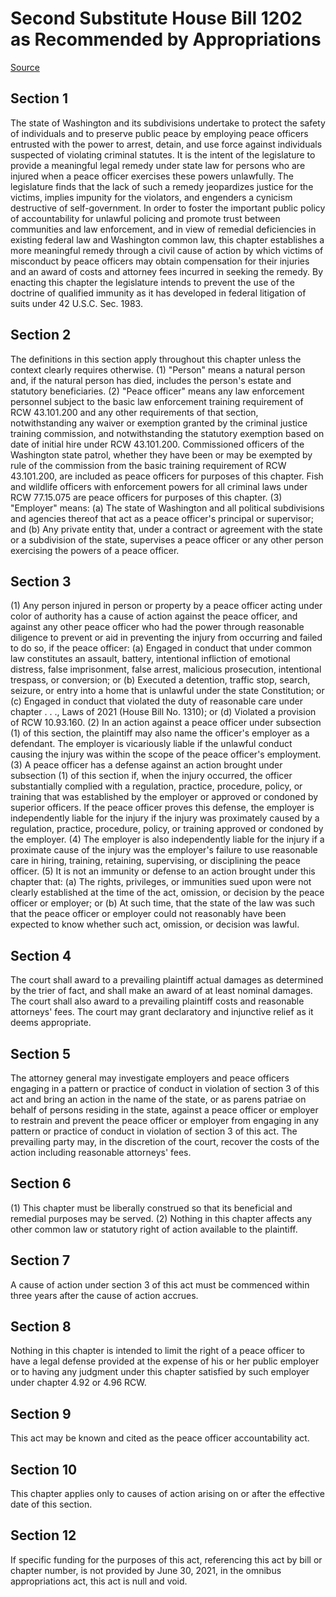 # Second Substitute House Bill 1202 as Recommended by Appropriations

[Source](http://lawfilesext.leg.wa.gov/biennium/2021-22/Xml/Bills/House%20Bills/1202-S2.xml)
## Section 1
The state of Washington and its subdivisions undertake to protect the safety of individuals and to preserve public peace by employing peace officers entrusted with the power to arrest, detain, and use force against individuals suspected of violating criminal statutes. It is the intent of the legislature to provide a meaningful legal remedy under state law for persons who are injured when a peace officer exercises these powers unlawfully. The legislature finds that the lack of such a remedy jeopardizes justice for the victims, implies impunity for the violators, and engenders a cynicism destructive of self-government. In order to foster the important public policy of accountability for unlawful policing and promote trust between communities and law enforcement, and in view of remedial deficiencies in existing federal law and Washington common law, this chapter establishes a more meaningful remedy through a civil cause of action by which victims of misconduct by peace officers may obtain compensation for their injuries and an award of costs and attorney fees incurred in seeking the remedy. By enacting this chapter the legislature intends to prevent the use of the doctrine of qualified immunity as it has developed in federal litigation of suits under 42 U.S.C. Sec. 1983.

## Section 2
The definitions in this section apply throughout this chapter unless the context clearly requires otherwise.
(1) "Person" means a natural person and, if the natural person has died, includes the person's estate and statutory beneficiaries.
(2) "Peace officer" means any law enforcement personnel subject to the basic law enforcement training requirement of RCW 43.101.200 and any other requirements of that section, notwithstanding any waiver or exemption granted by the criminal justice training commission, and notwithstanding the statutory exemption based on date of initial hire under RCW 43.101.200. Commissioned officers of the Washington state patrol, whether they have been or may be exempted by rule of the commission from the basic training requirement of RCW 43.101.200, are included as peace officers for purposes of this chapter. Fish and wildlife officers with enforcement powers for all criminal laws under RCW 77.15.075 are peace officers for purposes of this chapter.
(3) "Employer" means:
(a) The state of Washington and all political subdivisions and agencies thereof that act as a peace officer's principal or supervisor; and
(b) Any private entity that, under a contract or agreement with the state or a subdivision of the state, supervises a peace officer or any other person exercising the powers of a peace officer.

## Section 3
(1) Any person injured in person or property by a peace officer acting under color of authority has a cause of action against the peace officer, and against any other peace officer who had the power through reasonable diligence to prevent or aid in preventing the injury from occurring and failed to do so, if the peace officer:
(a) Engaged in conduct that under common law constitutes an assault, battery, intentional infliction of emotional distress, false imprisonment, false arrest, malicious prosecution, intentional trespass, or conversion; or
(b) Executed a detention, traffic stop, search, seizure, or entry into a home that is unlawful under the state Constitution; or
(c) Engaged in conduct that violated the duty of reasonable care under chapter . . ., Laws of 2021 (House Bill No. 1310); or
(d) Violated a provision of RCW 10.93.160.
(2) In an action against a peace officer under subsection (1) of this section, the plaintiff may also name the officer's employer as a defendant. The employer is vicariously liable if the unlawful conduct causing the injury was within the scope of the peace officer's employment.
(3) A peace officer has a defense against an action brought under subsection (1) of this section if, when the injury occurred, the officer substantially complied with a regulation, practice, procedure, policy, or training that was established by the employer or approved or condoned by superior officers. If the peace officer proves this defense, the employer is independently liable for the injury if the injury was proximately caused by a regulation, practice, procedure, policy, or training approved or condoned by the employer.
(4) The employer is also independently liable for the injury if a proximate cause of the injury was the employer's failure to use reasonable care in hiring, training, retaining, supervising, or disciplining the peace officer.
(5) It is not an immunity or defense to an action brought under this chapter that:
(a) The rights, privileges, or immunities sued upon were not clearly established at the time of the act, omission, or decision by the peace officer or employer; or
(b) At such time, that the state of the law was such that the peace officer or employer could not reasonably have been expected to know whether such act, omission, or decision was lawful.

## Section 4
The court shall award to a prevailing plaintiff actual damages as determined by the trier of fact, and shall make an award of at least nominal damages. The court shall also award to a prevailing plaintiff costs and reasonable attorneys' fees. The court may grant declaratory and injunctive relief as it deems appropriate.

## Section 5
The attorney general may investigate employers and peace officers engaging in a pattern or practice of conduct in violation of section 3 of this act and bring an action in the name of the state, or as parens patriae on behalf of persons residing in the state, against a peace officer or employer to restrain and prevent the peace officer or employer from engaging in any pattern or practice of conduct in violation of section 3 of this act. The prevailing party may, in the discretion of the court, recover the costs of the action including reasonable attorneys' fees.

## Section 6
(1) This chapter must be liberally construed so that its beneficial and remedial purposes may be served.
(2) Nothing in this chapter affects any other common law or statutory right of action available to the plaintiff.

## Section 7
A cause of action under section 3 of this act must be commenced within three years after the cause of action accrues.

## Section 8
Nothing in this chapter is intended to limit the right of a peace officer to have a legal defense provided at the expense of his or her public employer or to having any judgment under this chapter satisfied by such employer under chapter 4.92 or 4.96 RCW.

## Section 9
This act may be known and cited as the peace officer accountability act.

## Section 10
This chapter applies only to causes of action arising on or after the effective date of this section.

## Section 12
If specific funding for the purposes of this act, referencing this act by bill or chapter number, is not provided by June 30, 2021, in the omnibus appropriations act, this act is null and void.
